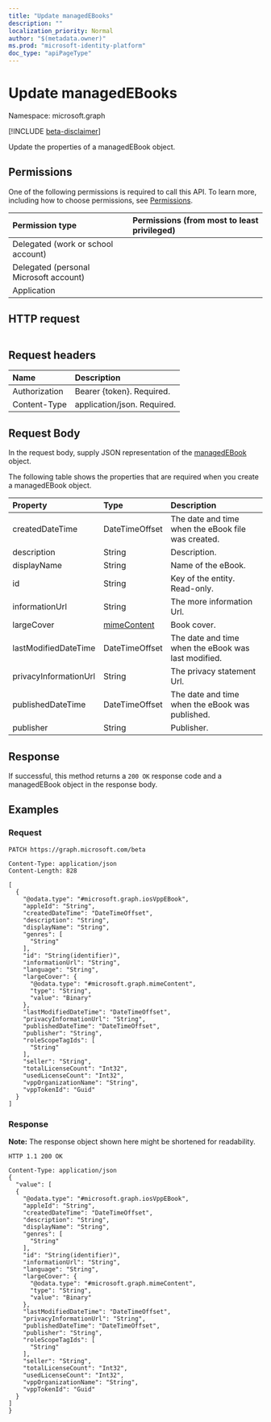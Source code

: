 ```yaml
---
title: "Update managedEBooks"
description: ""
localization_priority: Normal
author: "$(metadata.owner)"
ms.prod: "microsoft-identity-platform"
doc_type: "apiPageType"
---
```


# Update managedEBooks

Namespace: microsoft.graph

[!INCLUDE [beta-disclaimer](../../includes/beta-disclaimer.md)]

Update the properties of a managedEBook object.

## Permissions

One of the following permissions is required to call this API. To learn more, including how to choose permissions, see [Permissions](/graph/permissions-reference).

| Permission type                        | Permissions (from most to least privileged) |
| :------------------------------------- | :------------------------------------------ |
| Delegated (work or school account)     |                                             |
| Delegated (personal Microsoft account) |                                             |
| Application                            |                                             |

## HTTP request

<!-- {
  "blockType": "ignored"
}
-->

```http

```

## Request headers

| Name          | Description                 |
| :------------ | :-------------------------- |
| Authorization | Bearer {token}. Required.   |
| Content-Type  | application/json. Required. |

## Request Body

In the request body, supply JSON representation of the [managedEBook](../resources/intune-managedebook.md) object.

<!-- Actions and Functions -->

<!-- CRUD Methods -->

The following table shows the properties that are required when you create a managedEBook object.

| Property              | Type                                       | Description                                         |
| :-------------------- | :----------------------------------------- | :-------------------------------------------------- |
| createdDateTime       | DateTimeOffset                             | The date and time when the eBook file was created.  |
| description           | String                                     | Description.                                        |
| displayName           | String                                     | Name of the eBook.                                  |
| id                    | String                                     | Key of the entity. Read-only.                       |
| informationUrl        | String                                     | The more information Url.                           |
| largeCover            | [mimeContent](../resources/mimecontent.md) | Book cover.                                         |
| lastModifiedDateTime  | DateTimeOffset                             | The date and time when the eBook was last modified. |
| privacyInformationUrl | String                                     | The privacy statement Url.                          |
| publishedDateTime     | DateTimeOffset                             | The date and time when the eBook was published.     |
| publisher             | String                                     | Publisher.                                          |

## Response

If successful, this method returns a `200 OK` response code and a managedEBook object in the response body.

## Examples

### Request

<!-- {
  "blockType": "request",
  "name": "update_managedebooks"
}
-->

```http
PATCH https://graph.microsoft.com/beta

Content-Type: application/json
Content-Length: 828

[
  {
    "@odata.type": "#microsoft.graph.iosVppEBook",
    "appleId": "String",
    "createdDateTime": "DateTimeOffset",
    "description": "String",
    "displayName": "String",
    "genres": [
      "String"
    ],
    "id": "String(identifier)",
    "informationUrl": "String",
    "language": "String",
    "largeCover": {
      "@odata.type": "#microsoft.graph.mimeContent",
      "type": "String",
      "value": "Binary"
    },
    "lastModifiedDateTime": "DateTimeOffset",
    "privacyInformationUrl": "String",
    "publishedDateTime": "DateTimeOffset",
    "publisher": "String",
    "roleScopeTagIds": [
      "String"
    ],
    "seller": "String",
    "totalLicenseCount": "Int32",
    "usedLicenseCount": "Int32",
    "vppOrganizationName": "String",
    "vppTokenId": "Guid"
  }
]

```

### Response

**Note:** The response object shown here might be shortened for readability.

<!-- {
  "blockType": "response",
  "truncated": true,
  "@odata.type": "$(this.ReturnTypeFullName)"
}
-->

```http
HTTP 1.1 200 OK

Content-Type: application/json
{
  "value": [
  {
    "@odata.type": "#microsoft.graph.iosVppEBook",
    "appleId": "String",
    "createdDateTime": "DateTimeOffset",
    "description": "String",
    "displayName": "String",
    "genres": [
      "String"
    ],
    "id": "String(identifier)",
    "informationUrl": "String",
    "language": "String",
    "largeCover": {
      "@odata.type": "#microsoft.graph.mimeContent",
      "type": "String",
      "value": "Binary"
    },
    "lastModifiedDateTime": "DateTimeOffset",
    "privacyInformationUrl": "String",
    "publishedDateTime": "DateTimeOffset",
    "publisher": "String",
    "roleScopeTagIds": [
      "String"
    ],
    "seller": "String",
    "totalLicenseCount": "Int32",
    "usedLicenseCount": "Int32",
    "vppOrganizationName": "String",
    "vppTokenId": "Guid"
  }
]
}

```
